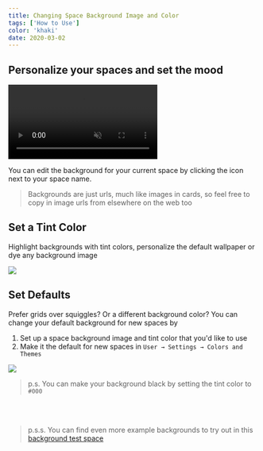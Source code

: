 ```yaml
---
title: Changing Space Background Image and Color
tags: ['How to Use']
color: 'khaki'
date: 2020-03-02
---
```


## Personalize your spaces and set the mood

<video autoplay loop muted playsinline>
  <source src="https://updates.kinopio.club/space-backgrounds-moved.mp4">
</video>

You can edit the background for your current space by clicking the icon next to your space name.

> Backgrounds are just urls, much like images in cards, so feel free to copy in image urls from elsewhere on the web too

## Set a Tint Color

Highlight backgrounds with tint colors, personalize the default wallpaper or dye any background image

<img src="https://updates.kinopio.club/tint-space-backgrounds.png" />

## Set Defaults

Prefer grids over squiggles? Or a different background color? You can change your default background for new spaces by

1. Set up a space background image and tint color that you'd like to use
2. Make it the default for new spaces in `User → Settings → Colors and Themes`

<img src="https://updates.kinopio.club/colors-and-theme-settings.png" />

> p.s. You can make your background black by setting the tint color to `#000`

<br/>
<br/>

> p.s.s. You can find even more example backgrounds to try out in this [background test space](https://kinopio.club/space-backgrounds-Evd_H7siYsx03PkbFsa9M)
